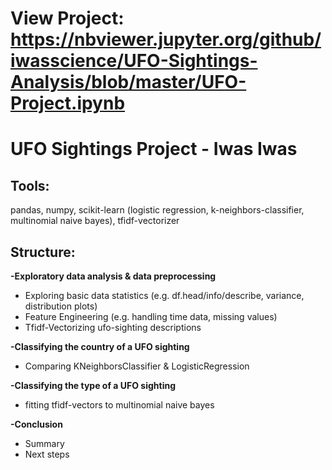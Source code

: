 # View Project: https://nbviewer.jupyter.org/github/iwasscience/UFO-Sightings-Analysis/blob/master/UFO-Project.ipynb

# UFO Sightings Project - Iwas Iwas

## Tools: 

pandas, numpy, scikit-learn (logistic regression, k-neighbors-classifier, multinomial naive bayes), tfidf-vectorizer

## Structure:

**-Exploratory data analysis & data preprocessing**

  - Exploring basic data statistics (e.g. df.head/info/describe, variance, distribution plots)
  - Feature Engineering (e.g. handling time data, missing values)
  - Tfidf-Vectorizing ufo-sighting descriptions 
  
**-Classifying the country of a UFO sighting**
- Comparing KNeighborsClassifier & LogisticRegression

**-Classifying the type of a UFO sighting**

- fitting tfidf-vectors to multinomial naive bayes

**-Conclusion**

- Summary
- Next steps
